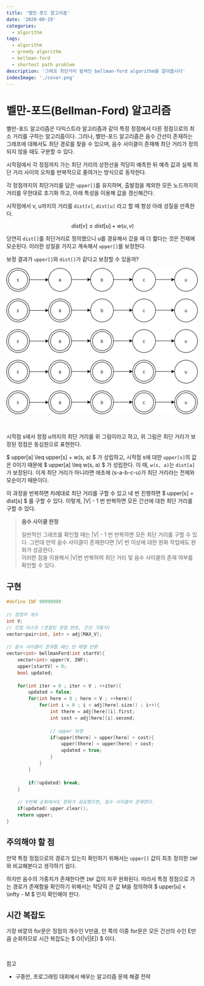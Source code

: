 ```yaml
---
title: '벨만-포드 알고리즘'
date: '2020-09-19'
categories:
  - algorithm
tags:
  - algorithm
  - greedy algorithm
  - bellman-ford
  - shortest path problem
description: '그래프 최단거리 탐색인 bellman-ford algorithm을 알아봅시다'
indexImage: './cover.png'
---
```


# 벨만-포드(Bellman-Ford) 알고리즘  

벨만-포드 알고리즘은 다익스트라 알고리즘과 같이 특정 정점에서 다른 정점으로의 최소 거리를 구하는 알고리즘이다. 
그러나, 벨만-포드 알고리즘은 음수 간선이 존재하는 그래프에 대해서도 최단 경로를 찾을 수 있으며, 
음수 사이클이 존재해 최단 거리가 정의되지 않을 때도 구분할 수 있다.  

시작점에서 각 정점까지 가는 최단 거리의 상한선을 적당히 예측한 뒤 
예측 값과 실제 최단 거리 사이의 오차를 반복적으로 줄여가는 방식으로 동작한다.

각 정점까지의 최단거리를 담은 ```upper[]```를 유지하며, 
출발점을 제외한 모든 노드까지의 거리를 무한대로 초기화 하고, 아래 특성을 이용해 값을 갱신해간다.

시작점에서 v, u까지의 거리를 ```dist[v]```, ```dist[u]``` 라고 할 때 항상 아래 성질을 만족한다.

$$
dist[v] \leq dist[u] + w(u, v)
$$

당연히 ```dist[]```를 최단거리로 정의했으니 u를 경유해서 갔을 때 더 짧다는 것은 전제에 모순된다. 
이러한 성질을 가지고 계속해서 ```upper[]```를 보정한다.  

보정 결과가 ```upper[]```와 ```dist[]```가 같다고 보장할 수 있을까?  

![bellman-ford](./bellman-ford.png)  

<br/>

시작점 s에서 정점 u까지의 최단 거리를 위 그림이라고 하고, 
위 그림은 최단 거리가 보장된 정점은 동심원으로 표현한다.  

$ upper[a] \leq upper[s] + w(s, a) $ 가 성립하고, 시작점 s에 대한 ```upper[s]```의 값은 0이기 때문에 
$ upper[a] \leq w(s, a) $ 가 성립한다. 이 때, ```w(s, a)```는 ```dist[a]```가 보장된다. 
이게 최단 거리가 아니라면 애초에 (s-a-b-c-u)가 최단 거리라는 전제와 모순이기 때문이다.  

이 과정을 반복하면 차례대로 최단 거리를 구할 수 있고 네 번 진행하면 $ upper[s] = dist[s] $ 를 구할 수 있다. 
이렇게, |V| - 1 번 반복하면 모든 간선에 대한 최단 거리를 구할 수 있다.

> **음수 사이클 판정**
>  
> 일반적인 그래프를 확인할 때는 \|V\| - 1 번 반복하면 모든 최단 거리를 구할 수 있다. 
> 그런데 만약 음수 사이클이 존재한다면 \|V\| 번 이상에 대한 완화 작업에도 완화가 성공한다.  
> 이러한 점을 이용해서 \|V\|번 반복하여 최단 거리 및 음수 사이클의 존재 여부를 확인할 수 있다.


## 구현  

``` cpp
#define INF 99999999

// 정점의 개수
int V;
// 인접 리스트 (연결된 정점 번호, 간선 가중치)
vector<pair<int, int> > adj[MAX_V];

// 음수 사이클이 존재할 때는 빈 배열 반환
vector<int> bellmanFord(int startV){
	vector<int> upper(V, INF);
	upper[startV] = 0;
	bool updated;

	for(int iter = 0 ; iter < V ; ++iter){
		updated = false;
		for(int here = 0 ; here < V ; ++here){
			for(int i = 0 ; i < adj[here].size() ; i++){
				int there = adj[here][i].first;
				int cost = adj[here][i].second;

				// upper 보정
				if(upper[there] > upper[here] + cost){
					upper[there] = upper[here] + cost;
					updated = true;
				}
			}
		}

		if(!updated) break;
	}
	
	// V번째 순회에서도 완화가 성공했으면, 음수 사이클이 존재한다.
	if(updated) upper.clear();
	return upper;
}
```

## 주의해야 할 점  

만약 특정 정점으로의 경로가 있는지 확인하기 위해서는 
```upper[]``` 값이 최초 정의한 ```INF``` 와 비교해본다고 생각하기 쉽다.  

하지만 음수의 가중치가 존재한다면 ```INF``` 값이 자꾸 완화된다. 
따라서 특정 정점으로 가는 경로가 존재함을 확인하기 위해서는 적당히 큰 값 M을 정의하여 
$ upper[u] < \infty - M $ 인지 확인해야 한다.  

## 시간 복잡도  

가장 바깥의 for문은 정점의 개수인 V만큼, 
안 쪽의 이중 for문은 모든 간선의 수인 E만큼 순회하므로 
시간 복잡도는 $ O(\|V\|\|E\|) $ 이다.

<br/>

참고
- 구종만, 프로그래밍 대회에서 배우는 알고리즘 문제 해결 전략